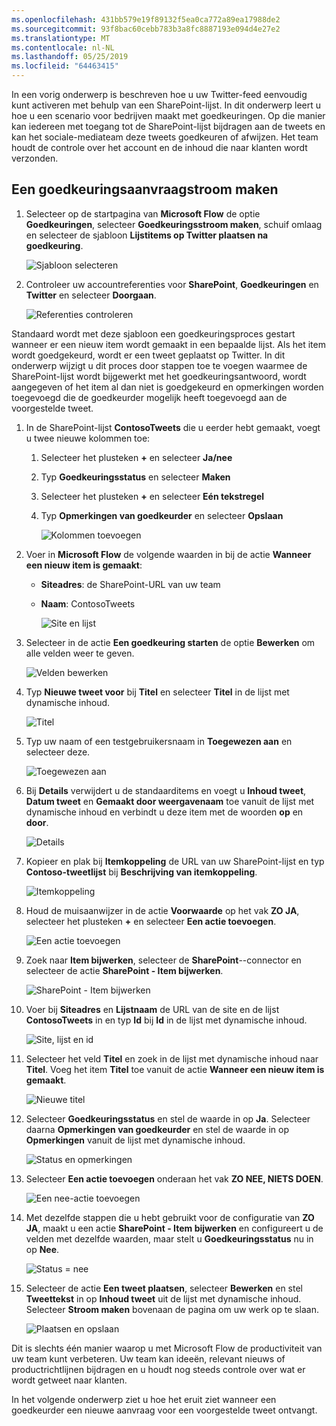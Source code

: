 ```yaml
---
ms.openlocfilehash: 431bb579e19f89132f5ea0ca772a89ea17988de2
ms.sourcegitcommit: 93f8bac60cebb783b3a8fc8887193e094d4e27e2
ms.translationtype: MT
ms.contentlocale: nl-NL
ms.lasthandoff: 05/25/2019
ms.locfileid: "64463415"
---
```

In een vorig onderwerp is beschreven hoe u uw Twitter-feed eenvoudig kunt activeren met behulp van een SharePoint-lijst. In dit onderwerp leert u hoe u een scenario voor bedrijven maakt met goedkeuringen. Op die manier kan iedereen met toegang tot de SharePoint-lijst bijdragen aan de tweets en kan het sociale-mediateam deze tweets goedkeuren of afwijzen. Het team houdt de controle over het account en de inhoud die naar klanten wordt verzonden. 

## <a name="create-an-approval-request-flow"></a>Een goedkeuringsaanvraagstroom maken
1. Selecteer op de startpagina van **Microsoft Flow** de optie **Goedkeuringen**, selecteer **Goedkeuringsstroom maken**, schuif omlaag en selecteer de sjabloon **Lijstitems op Twitter plaatsen na goedkeuring**. 
   
    ![Sjabloon selecteren](./media/learning-approval-center/create-approval.png)
2. Controleer uw accountreferenties voor **SharePoint**, **Goedkeuringen** en **Twitter** en selecteer **Doorgaan**. 
   
    ![Referenties controleren](./media/learning-approval-center/verify-credentials.png)

Standaard wordt met deze sjabloon een goedkeuringsproces gestart wanneer er een nieuw item wordt gemaakt in een bepaalde lijst. Als het item wordt goedgekeurd, wordt er een tweet geplaatst op Twitter. In dit onderwerp wijzigt u dit proces door stappen toe te voegen waarmee de SharePoint-lijst wordt bijgewerkt met het goedkeuringsantwoord, wordt aangegeven of het item al dan niet is goedgekeurd en opmerkingen worden toegevoegd die de goedkeurder mogelijk heeft toegevoegd aan de voorgestelde tweet. 

1. In de SharePoint-lijst **ContosoTweets** die u eerder hebt gemaakt, voegt u twee nieuwe kolommen toe:
   
   1. Selecteer het plusteken **+** en selecteer **Ja/nee**
   2. Typ **Goedkeuringsstatus** en selecteer **Maken**
   3. Selecteer het plusteken **+** en selecteer **Eén tekstregel**
   4. Typ **Opmerkingen van goedkeurder** en selecteer **Opslaan**
      
      ![Kolommen toevoegen](./media/learning-approval-center/new-columns.png)
2. Voer in **Microsoft Flow** de volgende waarden in bij de actie **Wanneer een nieuw item is gemaakt**:
   
   * **Siteadres**: de SharePoint-URL van uw team
   * **Naam**: ContosoTweets
     
     ![Site en lijst](./media/learning-approval-center/site-address.png)
3. Selecteer in de actie **Een goedkeuring starten** de optie **Bewerken** om alle velden weer te geven. 
   
    ![Velden bewerken](./media/learning-approval-center/edit-all-fields.png)
4. Typ **Nieuwe tweet voor** bij **Titel** en selecteer **Titel** in de lijst met dynamische inhoud. 
   
    ![Titel](./media/learning-approval-center/tweet-title.png)
5. Typ uw naam of een testgebruikersnaam in **Toegewezen aan** en selecteer deze. 
   
    ![Toegewezen aan](./media/learning-approval-center/tweet-assigned-to.png)
6. Bij **Details** verwijdert u de standaarditems en voegt u **Inhoud tweet**, **Datum tweet** en **Gemaakt door weergavenaam** toe vanuit de lijst met dynamische inhoud en verbindt u deze item met de woorden **op** en **door**. 
   
    ![Details](./media/learning-approval-center/tweet-details.png)
7. Kopieer en plak bij **Itemkoppeling** de URL van uw SharePoint-lijst en typ **Contoso-tweetlijst** bij **Beschrijving van itemkoppeling**. 
   
    ![Itemkoppeling](./media/learning-approval-center/tweet-item-link.png)
8. Houd de muisaanwijzer in de actie **Voorwaarde** op het vak **ZO JA**, selecteer het plusteken **+** en selecteer **Een actie toevoegen**. 
   
    ![Een actie toevoegen](./media/learning-approval-center/add-an-action.png)
9. Zoek naar **Item bijwerken**, selecteer de **SharePoint**--connector en selecteer de actie **SharePoint - Item bijwerken**.
   
    ![SharePoint - Item bijwerken](./media/learning-approval-center/update-item.png)
10. Voer bij **Siteadres** en **Lijstnaam** de URL van de site en de lijst **ContosoTweets** in en typ **Id** bij **Id** in de lijst met dynamische inhoud. 
    
     ![Site, lijst en id](./media/learning-approval-center/address-list-id.png)
11. Selecteer het veld **Titel** en zoek in de lijst met dynamische inhoud naar **Titel**. Voeg het item **Titel** toe vanuit de actie **Wanneer een nieuw item is gemaakt**. 
    
     ![Nieuwe titel](./media/learning-approval-center/add-title.png)
12. Selecteer **Goedkeuringsstatus** en stel de waarde in op **Ja**. Selecteer daarna **Opmerkingen van goedkeurder** en stel de waarde in op **Opmerkingen** vanuit de lijst met dynamische inhoud. 
    
     ![Status en opmerkingen](./media/learning-approval-center/approver-status.png)
13. Selecteer **Een actie toevoegen** onderaan het vak **ZO NEE, NIETS DOEN**.
    
     ![Een nee-actie toevoegen](./media/learning-approval-center/add-a-no-action.png)
14. Met dezelfde stappen die u hebt gebruikt voor de configuratie van **ZO JA**, maakt u een actie **SharePoint - Item bijwerken** en configureert u de velden met dezelfde waarden, maar stelt u **Goedkeuringsstatus** nu in op **Nee**. 
    
     ![Status = nee](./media/learning-approval-center/status-no.png)
15. Selecteer de actie **Een tweet plaatsen**, selecteer **Bewerken** en stel **Tweettekst** in op **Inhoud tweet** uit de lijst met dynamische inhoud.  Selecteer **Stroom maken** bovenaan de pagina om uw werk op te slaan. 
    
     ![Plaatsen en opslaan](./media/learning-approval-center/post-tweet.png)

Dit is slechts één manier waarop u met Microsoft Flow de productiviteit van uw team kunt verbeteren. Uw team kan ideeën, relevant nieuws of productrichtlijnen bijdragen en u houdt nog steeds controle over wat er wordt getweet naar klanten.

In het volgende onderwerp ziet u hoe het eruit ziet wanneer een goedkeurder een nieuwe aanvraag voor een voorgestelde tweet ontvangt. 

